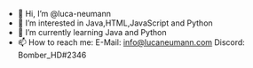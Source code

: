 - 👋 Hi, I’m @luca-neumann
- 👀 I’m interested in Java,HTML,JavaScript and Python
- 🌱 I’m currently learning Java and Python
- 📫 How to reach me:
  E-Mail: info@lucaneumann.com
  Discord: Bomber_HD#2346

